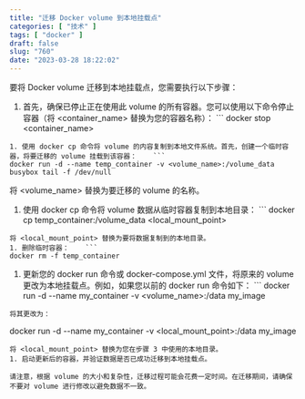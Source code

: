 ```yaml
---
title: "迁移 Docker volume 到本地挂载点"
categories: [ "技术" ]
tags: [ "docker" ]
draft: false
slug: "760"
date: "2023-03-28 18:22:02"
---
```


要将 Docker volume 迁移到本地挂载点，您需要执行以下步骤：

1. 首先，确保已停止正在使用此 volume 的所有容器。您可以使用以下命令停止容器（将 <container_name> 替换为您的容器名称）：    ```
   docker stop <container_name>

```
1. 使用 docker cp 命令将 volume 的内容复制到本地文件系统。首先，创建一个临时容器，将要迁移的 volume 挂载到该容器：    ```
docker run -d --name temp_container -v <volume_name>:/volume_data busybox tail -f /dev/null
```

将 <volume_name> 替换为要迁移的 volume 的名称。

1. 使用 docker cp 命令将 volume 数据从临时容器复制到本地目录：    ```
   docker cp temp_container:/volume_data <local_mount_point>

```
将 <local_mount_point> 替换为要将数据复制到的本地目录。
1. 删除临时容器：    ```
docker rm -f temp_container
```

1. 更新您的 docker run 命令或 docker-compose.yml 文件，将原来的 volume 更改为本地挂载点。例如，如果您以前的 docker run 命令如下：    ```
   docker run -d --name my_container -v <volume_name>:/data my_image

```
将其更改为：
```

docker run -d --name my_container -v <local_mount_point>:/data my_image

```
将 <local_mount_point> 替换为您在步骤 3 中使用的本地目录。
1. 启动更新后的容器，并验证数据是否已成功迁移到本地挂载点。

请注意，根据 volume 的大小和复杂性，迁移过程可能会花费一定时间。在迁移期间，请确保不要对 volume 进行修改以避免数据不一致。
```

